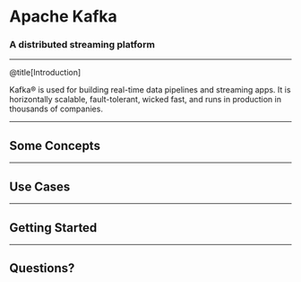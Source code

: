 # Apache Kafka

### A distributed streaming platform

---
@title[Introduction]

Kafka® is used for building real-time data pipelines and streaming apps. It is horizontally scalable, fault-tolerant, wicked fast, and runs in production in thousands of companies.

---

## Some Concepts


---

## Use Cases

---
## Getting Started

---
## Questions?


